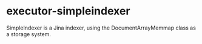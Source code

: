 # executor-simpleindexer
SimpleIndexer is a Jina indexer, using the DocumentArrayMemmap class as a storage system.
